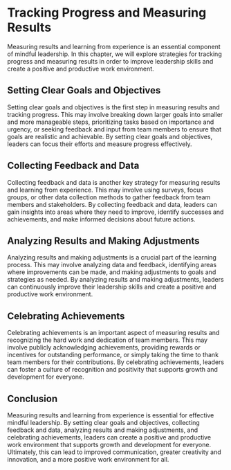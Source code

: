 Tracking Progress and Measuring Results
===================================================================================================

Measuring results and learning from experience is an essential component of mindful leadership. In this chapter, we will explore strategies for tracking progress and measuring results in order to improve leadership skills and create a positive and productive work environment.

Setting Clear Goals and Objectives
----------------------------------

Setting clear goals and objectives is the first step in measuring results and tracking progress. This may involve breaking down larger goals into smaller and more manageable steps, prioritizing tasks based on importance and urgency, or seeking feedback and input from team members to ensure that goals are realistic and achievable. By setting clear goals and objectives, leaders can focus their efforts and measure progress effectively.

Collecting Feedback and Data
----------------------------

Collecting feedback and data is another key strategy for measuring results and learning from experience. This may involve using surveys, focus groups, or other data collection methods to gather feedback from team members and stakeholders. By collecting feedback and data, leaders can gain insights into areas where they need to improve, identify successes and achievements, and make informed decisions about future actions.

Analyzing Results and Making Adjustments
----------------------------------------

Analyzing results and making adjustments is a crucial part of the learning process. This may involve analyzing data and feedback, identifying areas where improvements can be made, and making adjustments to goals and strategies as needed. By analyzing results and making adjustments, leaders can continuously improve their leadership skills and create a positive and productive work environment.

Celebrating Achievements
------------------------

Celebrating achievements is an important aspect of measuring results and recognizing the hard work and dedication of team members. This may involve publicly acknowledging achievements, providing rewards or incentives for outstanding performance, or simply taking the time to thank team members for their contributions. By celebrating achievements, leaders can foster a culture of recognition and positivity that supports growth and development for everyone.

Conclusion
----------

Measuring results and learning from experience is essential for effective mindful leadership. By setting clear goals and objectives, collecting feedback and data, analyzing results and making adjustments, and celebrating achievements, leaders can create a positive and productive work environment that supports growth and development for everyone. Ultimately, this can lead to improved communication, greater creativity and innovation, and a more positive work environment for all.
